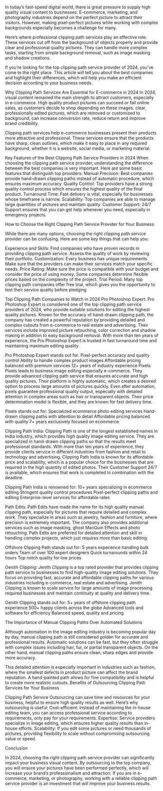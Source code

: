 

In today’s fast-speed digital world, there is great pressure to supply high quality visual content to businesses. E-commerce, marketing, and photography industries depend on the perfect picture to attract their visitors. However, making pixel-perfect pictures while working with complex backgrounds especially becomes a challenge for many.

Here’s where professional clipping path services play an effective role. These services cut off from the background of objects properly and provide clear and professional quality pictures. They can handle more complex tasks, starting from simple background removal, such as image masking and shadow creations.

If you’re looking for the top clipping path service provider of 2024, you’ve come to the right place. This article will tell you about the best companies and highlight their differences, which will help you make an efficient decision according to your business needs.

Why Clipping Path Services Are Essential for E-commerce in 2024
In 2024, visual content remained the main strength to attract customers, especially in e-commerce. High quality product pictures can succeed or fail online sales, as customers decide to shop depending on these images. clear, professionally edited pictures, which are removed or customized to background, can increase conversion rate, reduce return and improve brand credibility.

Clipping path services help e-commerce businesses present their products more attractive and professional. These services ensure that the products have sharp, clean outlines, which make it easy to place in any required background, whether it is a website, social media, or marketing material.

Key Features of the Best Clipping Path Service Providers in 2024
When choosing the clipping path service provider, understanding the difference between the best companies is very important. Here are some basic features that distinguish top providers:
Manual Precision: Best companies provide hand-drawn clipping paths instead of automatic procedure, which ensures maximum accuracy.
Quality Control: Top providers have a strong quality control process which ensures the highest quality of the final product.
Turnaround Time: Fast delivery is vital, especially for businesses whose timeframe is narrow.
Scalability: Top companies are able to manage large quantities of pictures and maintain quality.
Customer Support: 24/7 Support ensures that you can get help whenever you need, especially in emergency projects.

How to Choose the Right Clipping Path Service Provider for Your Business

While there are many options, choosing the right clipping path service provider can be confusing. Here are some key things that can help you:

Experience and Skills: Find companies who have proven records in providing clipping path service. Assess the quality of work by reviewing their portfolio.
Customization: Every business has unique requirements. Make sure that the providers can make their services match your specific needs.
Price Rating: Make sure the price is compatible with your budget and consider the price of using money. Some companies determine flexible prices based on the complexity of the project.
Trial Period: Many top clipping path companies offer free trial, which gives you the opportunity to test their service quality before pledging

Top Clipping Path Companies to Watch in 2024
Pro Photoshop Expert: Pro Photoshop Expert is considered one of the top clipping path service providers of 2024, who provide suitable solutions for editing the highest quality pictures. Known for the accuracy of hand-drawn clipping path, the company has created a powerful reputation by providing detailed and complex cutouts from e-commerce to real estate and advertising. 
Their services include improved picture retouching, color correction and shadow making in addition to easy background removal. With more than ten years of experience, the Pro Photoshop Expert is trusted in fast turnaround time and maintaining maximum editing quality.

Pro Photoshop Expert stands out for:
Pixel-perfect accuracy and quality control
Ability to handle complex product images
Affordable pricing balanced with premium services
12+ years of industry experience
Pixels: Pixels leads to business image editing especially e-commerce. They provide advanced clipping path service that ensures accurate and high quality pictures. Their platform is highly automatic, which creates a desired option to process large amounts of pictures quickly. 
Even after automation, pixels guarantee professional quality output, especially with detailed attention in complex areas such as hair or transparent objects. Their price determination model is flexible, and they are known for fast delivery time.

Pixels stands out for:
Specialized ecommerce photo editing services
Hand-drawn clipping paths with attention to detail
Affordable pricing balanced with quality
7+ years exclusively focused on ecommerce

Clipping Path India: Clipping Path is one of the longest established names in India industry, which provides high quality image editing service. They are specialized in hand-drawn clipping paths so that the results meet professional standards. With more than ten years of experience, they provide clients service in different industries from fashion and retail to technology and advertising. 
Clipping Path India is known for its affordable price and scalability, which is a popular choice for the businesses that are required in the high quantity of edited photos. Their Customer Support 24/7 is available, which ensures that work is completed in combination with the deadline.


Clipping Path India is renowned for:
10+ years specializing in ecommerce editing
Stringent quality control procedures
Pixel-perfect clipping paths and editing
Enterprise-level services for affordable rates

Path Edits: Path Edits have made the name for its high quality manual clipping path, especially for pictures that require detailed and complex work. They specialize in areas such as jewelry, fashion and furniture, where precision is extremely important. 
The company also provides additional services such as image masking, ghost ManQuin Effects and photo retouching. Path Edits are preferred for detailed attention and skill in handling complex projects, which just requires more than basic editing.

Offshore Clipping Path stands out for:
5 years experience handling bulk orders
Team of over 100 expert designers
Quick turnarounds within 24 hours
Top notch quality for low prices

Genith Clipping: Jenith Clipping is a top rated provider that provides clipping path service to businesses to find high-quality image editing solutions. They focus on providing fast, accurate and affordable clipping paths for various industries including e-commerce, real estate and advertising. Jenith Clipping is known to scale service for large amounts of image processing required businesses and maintain continuity at quality and delivery time.

Genith Clipping stands out for:
5+ years of offshore clipping path experience
500+ happy clients across the globe
Advanced tools and software for efficiency
Balanced speed, quality and pricing


The Importance of Manual Clipping Paths Over Automated Solutions

Although automation in the image editing industry is becoming popular day by day, manual clipping path is still considered golden for accurate and professional results. Automatic solutions can be fast, but they often struggle with complex issues including hair, fur, or partial transparent objects. On the other hand, manual clipping paths ensure clean, sharp edges and provide more accuracy.

This detailed attention is especially important in industries such as fashion, where the smallest defects in product picture can affect the brand reputation. A hand-painted path allows for fine compatibility and is helpful to create more realistic cutouts.
Benefits of Outsourcing Clipping Path Services for Your Business

Clipping Path Service Outsourcing can save time and resources for your business, helpful to ensure high quality results as well. Here’s why outsourcing is useful:
Cost-efficient: Instead of maintaining the in-house editing team, you can access professional service according to requirements, only pay for your requirements.
Expertise: Service providers specialize in image editing, which ensures higher quality results than in-house efforts.
Scalability: If you edit some pictures or need thousands of pictures, providing flexibility to scale without compromising outsourcing value or speed.

Conclusion

In 2024, choosing the right clipping path service provider can significantly impact your business visual content. By outsourcing to the top company, you will ensure your pictures have been performed perfectly, which will increase your brand’s professionalism and attraction. If you are in e-commerce, marketing, or photography, working with a reliable clipping path service provider is an investment that will improve your business results.



